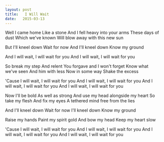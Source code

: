 ```yaml
---
layout: post
title:   I Will Wait
date:   2015-03-13 
---
```


Well I came home
Like a stone
And I fell heavy into your arms
These days of dust
Which we've known
Will blow away with this new sun

But I'll kneel down
Wait for now
And I'll kneel down
Know my ground

And I will wait, I will wait for you
And I will wait, I will wait for you

So break my step
And relent
You forgave and I won't forget
Know what we've seen
And him with less
Now in some way
Shake the excess

'Cause I will wait, I will wait for you
And I will wait, I will wait for you
And I will wait, I will wait for you
And I will wait, I will wait for you

Now I'll be bold
As well as strong
And use my head alongside my heart
So take my flesh
And fix my eyes
A tethered mind free from the lies

And I'll kneel down
Wait for now
I'll kneel down
Know my ground

Raise my hands
Paint my spirit gold
And bow my head
Keep my heart slow

'Cause I will wait, I will wait for you
And I will wait, I will wait for you
And I will wait, I will wait for you
And I will wait, I will wait for you
